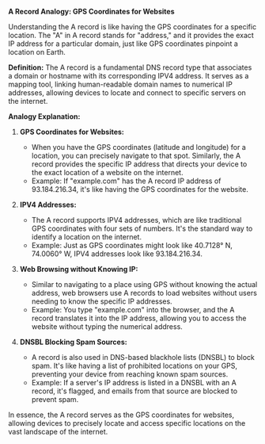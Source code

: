 **A Record Analogy: GPS Coordinates for Websites**

Understanding the A record is like having the GPS coordinates for a specific location. The "A" in A record stands for "address," and it provides the exact IP address for a particular domain, just like GPS coordinates pinpoint a location on Earth.

**Definition:**
The A record is a fundamental DNS record type that associates a domain or hostname with its corresponding IPV4 address. It serves as a mapping tool, linking human-readable domain names to numerical IP addresses, allowing devices to locate and connect to specific servers on the internet.

**Analogy Explanation:**

1. **GPS Coordinates for Websites:**
   - When you have the GPS coordinates (latitude and longitude) for a location, you can precisely navigate to that spot. Similarly, the A record provides the specific IP address that directs your device to the exact location of a website on the internet.
   - Example: If "example.com" has the A record IP address of 93.184.216.34, it's like having the GPS coordinates for the website.

2. **IPV4 Addresses:**
   - The A record supports IPV4 addresses, which are like traditional GPS coordinates with four sets of numbers. It's the standard way to identify a location on the internet.
   - Example: Just as GPS coordinates might look like 40.7128° N, 74.0060° W, IPV4 addresses look like 93.184.216.34.

3. **Web Browsing without Knowing IP:**
   - Similar to navigating to a place using GPS without knowing the actual address, web browsers use A records to load websites without users needing to know the specific IP addresses.
   - Example: You type "example.com" into the browser, and the A record translates it into the IP address, allowing you to access the website without typing the numerical address.

4. **DNSBL Blocking Spam Sources:**
   - A record is also used in DNS-based blackhole lists (DNSBL) to block spam. It's like having a list of prohibited locations on your GPS, preventing your device from reaching known spam sources.
   - Example: If a server's IP address is listed in a DNSBL with an A record, it's flagged, and emails from that source are blocked to prevent spam.

In essence, the A record serves as the GPS coordinates for websites, allowing devices to precisely locate and access specific locations on the vast landscape of the internet.